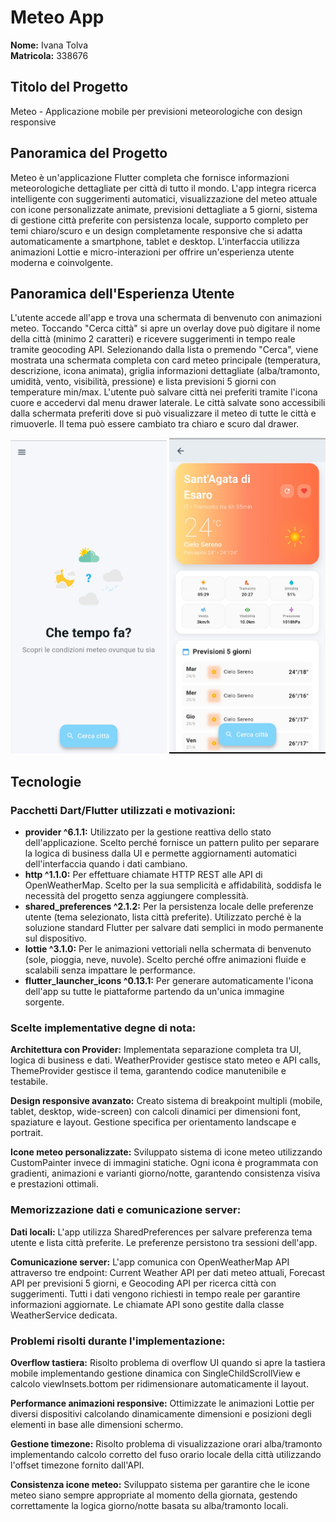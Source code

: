 # Meteo App

**Nome:** Ivana Tolva  
**Matricola:** 338676

## Titolo del Progetto
Meteo - Applicazione mobile per previsioni meteorologiche con design responsive

## Panoramica del Progetto
Meteo è un'applicazione Flutter completa che fornisce informazioni meteorologiche dettagliate per città di tutto il mondo. L'app integra ricerca intelligente con suggerimenti automatici, visualizzazione del meteo attuale con icone personalizzate animate, previsioni dettagliate a 5 giorni, sistema di gestione città preferite con persistenza locale, supporto completo per temi chiaro/scuro e un design completamente responsive che si adatta automaticamente a smartphone, tablet e desktop. L'interfaccia utilizza animazioni Lottie e micro-interazioni per offrire un'esperienza utente moderna e coinvolgente.

## Panoramica dell'Esperienza Utente
L'utente accede all'app e trova una schermata di benvenuto con animazioni meteo. Toccando "Cerca città" si apre un overlay dove può digitare il nome della città (minimo 2 caratteri) e ricevere suggerimenti in tempo reale tramite geocoding API. Selezionando dalla lista o premendo "Cerca", viene mostrata una schermata completa con card meteo principale (temperatura, descrizione, icona animata), griglia informazioni dettagliate (alba/tramonto, umidità, vento, visibilità, pressione) e lista previsioni 5 giorni con temperature min/max. L'utente può salvare città nei preferiti tramite l'icona cuore e accedervi dal menu drawer laterale. Le città salvate sono accessibili dalla schermata preferiti dove si può visualizzare il meteo di tutte le città e rimuoverle. Il tema può essere cambiato tra chiaro e scuro dal drawer.

<img src="screenshots/home_screen.png" width="250" alt="Schermata Principale">

<img src="screenshots/weather_detail.png" width="250" alt="Dettaglio Meteo">

## Tecnologie

### Pacchetti Dart/Flutter utilizzati e motivazioni:
- **provider ^6.1.1:** Utilizzato per la gestione reattiva dello stato dell'applicazione. Scelto perché fornisce un pattern pulito per separare la logica di business dalla UI e permette aggiornamenti automatici dell'interfaccia quando i dati cambiano.
- **http ^1.1.0:** Per effettuare chiamate HTTP REST alle API di OpenWeatherMap. Scelto per la sua semplicità e affidabilità, soddisfa le necessità del progetto senza aggiungere complessità.
- **shared_preferences ^2.1.2:** Per la persistenza locale delle preferenze utente (tema selezionato, lista città preferite). Utilizzato perché è la soluzione standard Flutter per salvare dati semplici in modo permanente sul dispositivo.
- **lottie ^3.1.0:** Per le animazioni vettoriali nella schermata di benvenuto (sole, pioggia, neve, nuvole). Scelto perché offre animazioni fluide e scalabili senza impattare le performance.
- **flutter_launcher_icons ^0.13.1:** Per generare automaticamente l'icona dell'app su tutte le piattaforme partendo da un'unica immagine sorgente.

### Scelte implementative degne di nota:
**Architettura con Provider:** Implementata separazione completa tra UI, logica di business e dati. WeatherProvider gestisce stato meteo e API calls, ThemeProvider gestisce il tema, garantendo codice manutenibile e testabile.

**Design responsive avanzato:** Creato sistema di breakpoint multipli (mobile, tablet, desktop, wide-screen) con calcoli dinamici per dimensioni font, spaziature e layout. Gestione specifica per orientamento landscape e portrait.

**Icone meteo personalizzate:** Sviluppato sistema di icone meteo utilizzando CustomPainter invece di immagini statiche. Ogni icona è programmata con gradienti, animazioni e varianti giorno/notte, garantendo consistenza visiva e prestazioni ottimali.

### Memorizzazione dati e comunicazione server:
**Dati locali:** L'app utilizza SharedPreferences per salvare preferenza tema utente e lista città preferite. Le preferenze persistono tra sessioni dell'app.

**Comunicazione server:** L'app comunica con OpenWeatherMap API attraverso tre endpoint: Current Weather API per dati meteo attuali, Forecast API per previsioni 5 giorni, e Geocoding API per ricerca città con suggerimenti. Tutti i dati vengono richiesti in tempo reale per garantire informazioni aggiornate. Le chiamate API sono gestite dalla classe WeatherService dedicata.

### Problemi risolti durante l'implementazione:
**Overflow tastiera:** Risolto problema di overflow UI quando si apre la tastiera mobile implementando gestione dinamica con SingleChildScrollView e calcolo viewInsets.bottom per ridimensionare automaticamente il layout.

**Performance animazioni responsive:** Ottimizzate le animazioni Lottie per diversi dispositivi calcolando dinamicamente dimensioni e posizioni degli elementi in base alle dimensioni schermo.

**Gestione timezone:** Risolto problema di visualizzazione orari alba/tramonto implementando calcolo corretto del fuso orario locale della città utilizzando l'offset timezone fornito dall'API.

**Consistenza icone meteo:** Sviluppato sistema per garantire che le icone meteo siano sempre appropriate al momento della giornata, gestendo correttamente la logica giorno/notte basata su alba/tramonto locali.